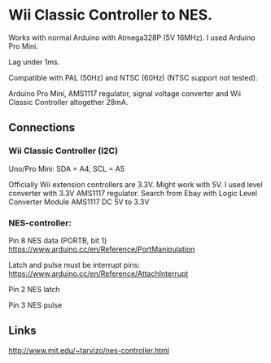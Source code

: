 # Wii Classic Controller to NES.

Works with normal Arduino with Atmega328P (5V 16MHz). I used Arduino Pro Mini.

Lag under 1ms.

Compatible with PAL (50Hz) and NTSC (60Hz) (NTSC support not tested).

Arduino Pro Mini, AMS1117 regulator, signal voltage converter and Wii Classic Controller altogether 28mA.

## Connections

### Wii Classic Controller (I2C)

Uno/Pro Mini: SDA = A4, SCL = A5

Officially Wii extension controllers are 3.3V.  Might work with 5V. I used level converter with 3.3V AMS1117 regulator. Search from Ebay with Logic Level Converter Module AMS1117 DC 5V to 3.3V

### NES-controller:

Pin 8 NES data (PORTB, bit 1) https://www.arduino.cc/en/Reference/PortManipulation

Latch and pulse must be interrupt pins: https://www.arduino.cc/en/Reference/AttachInterrupt

Pin 2 NES latch

Pin 3 NES pulse

## Links

http://www.mit.edu/~tarvizo/nes-controller.html
